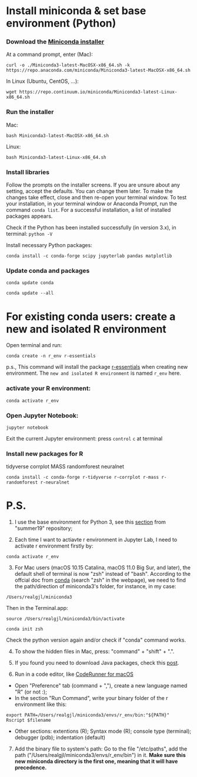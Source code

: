 # Install miniconda & set base environment (Python)
### Download the [Miniconda installer](https://repo.continuum.io/miniconda/)
At a command prompt, enter (Mac):
```terminal
curl -o ./Miniconda3-latest-MacOSX-x86_64.sh -k https://repo.anaconda.com/miniconda/Miniconda3-latest-MacOSX-x86_64.sh
```
In Linux (Ubuntu, CentOS, ...):
```terminal
wget https://repo.continuum.io/miniconda/Miniconda3-latest-Linux-x86_64.sh
```

### Run the installer
Mac:
```terminal
bash Miniconda3-latest-MacOSX-x86_64.sh
```
Linux:
```terminal
bash Miniconda3-latest-Linux-x86_64.sh
```

### Install libraries
Follow the prompts on the installer screens. If you are unsure about any setting, accept the defaults. You can change them later. To make the changes take effect, close and then re-open your terminal window. To test your installation, in your terminal window or Anaconda Prompt, run the command ```conda list```. For a successful installation, a list of installed packages appears.

Check if the Python has been installed successfully (in version 3.x), in terminal: ```python -V```

Install necessary Python packages:
```terminal
conda install -c conda-forge scipy jupyterlab pandas matplotlib
```

### Update conda and packages
```terminal
conda update conda
```
```terminal
conda update --all
```

# For existing conda users: create a new and isolated R environment
Open terminal and run:
```terminal
conda create -n r_env r-essentials
```
p.s., This command will install the package [r-essentials](https://docs.anaconda.com/anaconda/user-guide/tasks/using-r-language/#:~:text=The%20R%20Essentials%20bundle%20contains,interpreter%20installed%20into%20new%20environments.) when creating new environment.
The ```new and isolated R environment``` is named ```r_env``` here.

### activate your R environment:
```terminal
conda activate r_env
```

### Open Jupyter Notebook:
```terminal
jupyter notebook
```
Exit the current Jupyter environment: press ```control``` ```c``` at terminal

### Install new packages for R
tidyverse corrplot MASS randomforest neuralnet
```terminal
conda install -c conda-forge r-tidyverse r-corrplot r-mass r-randomforest r-neuralnet
```

# P.S.
1. I use the base environment for Python 3, see this [section](https://github.com/realgjl/summer19/blob/master/README.md#installing-python-3-applications-and-libraries-with-conda) from "summer19" repository;

2. Each time I want to actiavte r environment in Jupyter Lab, I need to activate r environment firstly by:
```terminal
conda activate r_env
```

3. For Mac users (macOS 10.15 Catalina, macOS 11.0 Big Sur, and later), the default shell of terminal is now "zsh" instead of "bash". According to the offcial doc from [conda](https://docs.conda.io/projects/conda/en/latest/user-guide/install/macos.html) (search "zsh" in the webpage), we need to find the path/direction of miniconda3's folder, for instance, in my case:
```terminal
/Users/realgjl/miniconda3
```
Then in the Terminal.app:
```terminal
source /Users/realgjl/miniconda3/bin/activate
```
```terminal
conda init zsh
```
Check the python version again and/or check if "conda" command works.

4. To show the hidden files in Mac, press: "command" + "shift" + ".".

5. If you found you need to download Java packages, check this [post](https://community.rstudio.com/t/java-problem-on-mac-mojave-solved/34223).

6. Run in a code editor, like [CodeRunner for macOS](https://coderunnerapp.com)
 - Open "Preference" tab (command + ","), create a new language named "R" (or not :); 
 - In the section "Run Command", write your binary folder of the r environment like this:
```terminal
export PATH=/Users/realgjl/miniconda3/envs/r_env/bin:"${PATH}"
Rscript $filename
```
 - Other sections: extentions (R); Syntax mode (R); console type (terminal); debugger (pdb); indentation (default)

7. Add the binary file to system's path: Go to the file "/etc/paths", add the path ("/Users/realgjl/miniconda3/envs/r_env/bin") in it. **Make sure this new miniconda directory is the first one, meaning that it will have precedence.**

